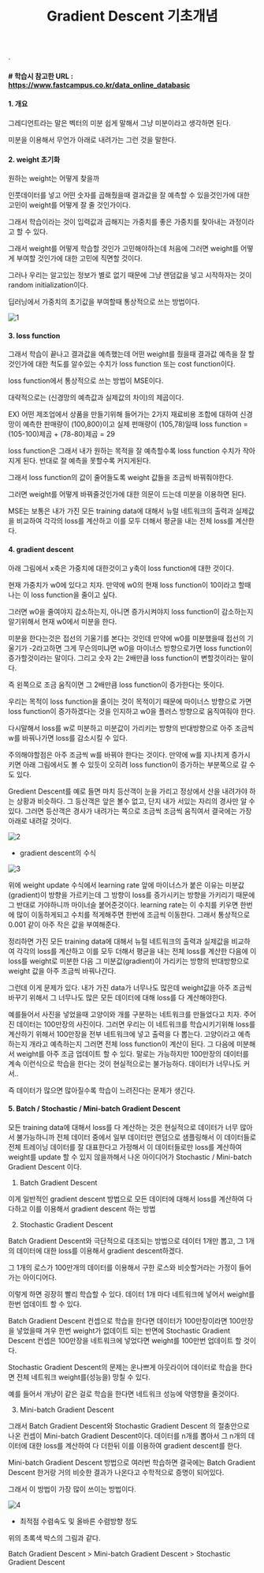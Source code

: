 ﻿---
layout: post
title: "Gradient Descent 기초개념"
tags: [수학기초]
comments: true
---

.

#### # 학습시 참고한 URL : https://www.fastcampus.co.kr/data_online_databasic

#### 1. 개요

그레디언트라는 말은 벡터의 미분 쉽게 말해서 그냥 미분이라고 생각하면 된다. 

미분을 이용해서 무언가 아래로 내려가는 그런 것을 말한다.

#### 2. weight 초기화

원하는 weight는 어떻게 찾을까

인풋데이터를 넣고 어떤 숫자를 곱해줬을때 결과값을 잘 예측할 수 있을것인가에 대한 고민이 weight를 어떻게 잘 줄 것인가이다.

그래서 학습이라는 것이 입력값과 곱해지는 가중치를 좋은 가중치를 찾아내는 과정이라고 할 수 있다.

그래서 weight를 어떻게 학습할 것인가 고민해야하는데 처음에 그러면 weight를 어떻게 부여할 것인가에 대한 고민에 직면할 것이다.

그러나 우리는 알고있는 정보가 별로 없기 때문에 그냥 랜덤값을 넣고 시작하자는 것이 random initialization이다.

딥러닝에서 가중치의 초기값을 부여할때 통상적으로 쓰는 방법이다.

![1](https://user-images.githubusercontent.com/41605276/57580107-4fb0e480-74e0-11e9-99b6-7dc95fa32f46.png)

#### 3. loss function

그래서 학습이 끝나고 결과값을 예측했는데 어떤 weight를 줬을때 결과값 예측을 잘 할 것인가에 대한 척도를 알수있는 수치가 loss function 또는 cost function이다.

loss function에서 통상적으로 쓰는 방법이 MSE이다. 

대략적으로는 (신경망의 예측값과 실제값의 차이)의 제곱이다.

EX) 어떤 제조업에서 상품을 만들기위해 들어가는 2가지 재료비용 조합에 대하여 신경망이 예측한 판매량이 (100,800)이고 실제 펀매량이 (105,78)일때 loss function = (105-100)제곱 + (78-80)제곱 = 29

loss function은 그래서 내가 원하는 목적을 잘 예측할수록 loss function 수치가 작아지게 된다. 반대로 잘 예측을 못할수록 커지게된다.

그래서 loss function의 값이 줄어들도록 weight 값들을 조금씩 바꿔줘야한다.

그러면 weight를 어떻게 바꿔줄것인가에 대한 의문이 드는데 미분을 이용하면 된다.

MSE는 보통은 내가 가진 모든 training data에 대해서 뉴럴 네트워크의 출력과 실제값을 비교하여 각각의 loss를 계산하고 이를 모두 더해서 평균을 내는 전체 loss를 계산한다.

#### 4. gradient descent

아래 그림에서 x축은 가중치에 대한것이고 y축이 loss function에 대한 것이다.

현재 가중치가 w0에 있다고 치자. 만약에 w0의 현재 loss function이 10이라고 할때 나는 이 loss function을 줄이고 싶다.

그러면 w0을 줄여야지 감소하는지, 아니면 증가시켜야지 loss function이 감소하는지 알기위해서 현재 w0에서 미분을 한다.

미분을 한다는것은 접선의 기울기를 본다는 것인데 만약에 w0를 미분했을때 접선의 기울기가 -2라고하면 그게 무슨의미냐면 w0을 마이너스 방향으로가면 loss function이 증가할것이라는 말이다. 그리고 숫자 2는 2배만큼 loss function이 변할것이라는 말이다. 

즉 왼쪽으로 조금 움직이면 그 2배만큼 loss function이 증가한다는 뜻이다.

우리는 목적이 loss function을 줄이는 것이 목적이기 때문에 마이너스 방향으로 가면 loss function이 증가하겠다는 것을 인지하고 w0을 플러스 방향으로 움직여줘야 한다.

다시말해서 loss를 w로 미분하고 미분값이 가리키는 방향의 반대방향으로 아주 조금씩 w를 바꿔나가면 loss를 감소시킬 수 있다.

주의해야할점은 아주 조금씩 w를 바꿔야 한다는 것이다. 만약에 w를 지나치게 증가시키면 아래 그림에서도 볼 수 있듯이 오히려 loss function이 증가하는 부분쪽으로 갈 수도 있다.

Gredient Descent를 예로 들면 마치 등산객이 눈을 가리고 정상에서 산을 내려가야 하는 상황과 비슷하다. 그 등산객은 앞은 볼수 없고, 단지 내가 서있는 자리의 경사만 알 수 있다. 그러면 등산객은 경사가 내려가는 쪽으로 조금씩 조금씩 움직여서 결국에는 가장 아래로 내려갈 것이다.

![2](https://user-images.githubusercontent.com/41605276/57580112-56d7f280-74e0-11e9-8e79-1a4fcc116e91.png)

- gradient descent의 수식

![3](https://user-images.githubusercontent.com/41605276/57580114-5d666a00-74e0-11e9-8653-fd0afaf31136.png)

위에 weight update 수식에서 learning rate 앞에 마이너스가 붙은 이유는 미분값(gradient)이 방향을 가르키는데 그 방향이 loss를 증가시키는 방향을 가키리기 때문에 그 반대로 가야하니까 마이너슬 붙어준것이다. learning rate는 이 수치를 키우면 한번에 많이 이동하게되고 수치를 적게해주면 한번에 조금씩 이동한다. 그래서 통상적으로 0.001 같이 아주 작은 값을 부여해준다.

정리하면 가진 모든 training data에 대해서 뉴럴 네트워크의 출력과 실제값을 비교하여 각각의 loss를 계산하고 이를 모두 더해서 평균을 내는 전체 loss를 계산한 다음에 이 loss를 weight로 미분한 다음 그 미분값(gradient)이 가리키는 방향의 반대방향으로 weight 값을 아주 조금씩 바꿔나간다.

그런데 이게 문제가 있다. 내가 가진 data가 너무나도 많은데 weight값을 아주 조금씩 바꾸기 위해서 그 너무나도 많은 모든 데이터에 대해 loss를 다 계산해야한다.

예를들어서 사진을 넣었을때 고양이와 개를 구분하는 네트워크를 만들었다고 치자. 주어진 데이터는 100만장의 사진이다. 그러면 우리는 이 네트워크를 학습시키기위해 loss를 계산하기 위해서 100만장을 전부 네트워크에 넣고 출력을 다 뽑는다. 고양이라고 예측하는지 개라고 예측하는지 그러면 전체 loss function이 계산이 된다. 그 다음에 미분해서 weight를 아주 조금 업데이트 할 수 있다. 말로는 가능하지만 100만장의 데이터를 계속 이런식으로 학습을 한다는 것이 현실적으로는 불가능하다. 데이터가 너무나도 커서..

즉 데이터가 많으면 많아질수록 학습이 느려진다는 문제가 생긴다.

#### 5. Batch / Stochastic / Mini-batch Gradient Descent

모든 training data에 대해서 loss를 다 계산하는 것은 현실적으로 데이터가 너무 많아서 불가능하니까 전체 데이터 중에서 일부 데이터만 랜덤으로 샘플링해서 이 데이터들로 전체 트레이닝 데이터를 잘 대표한다고 가정해서 이 데이터들로만 loss를 계산하여 weight를 update 할 수 있지 않을까해서 나온 아이디어가 Stochastic / Mini-batch Gradient Descent 이다.

1) Batch Gradient Descent 

이게 일반적인 gradient descent 방법으로 모든 데이터에 대해서 loss를 계산하여 다 다하고 이를 이용해서 gradient descent 하는 방법

2) Stochastic Gradient Descent 

Batch Gradient Descent와 극단적으로 대조되는 방법으로 데이터 1개만 뽑고, 그 1개의 데이터에 대한 loss를 이용해서 gradient descent하겠다.

그 1개의 로스가 100만개의 데이터를 이용해서 구한 로스와 비슷할거라는 가정이 들어가는 아이디어다.

이렇게 하면 굉장히 빨리 학습할 수 있다. 데이터 1개 마다 네트워크에 넣어서 weight를 한번 업데이트 할 수 있다.

Batch Gradient Descent 컨셉으로 학습을 한다면 데이터가 100만장이라면 100만장을 넣었을때 겨우 한번 weight가 없데이트 되는 반면에 Stochastic Gradient Descent 컨셉은 100만장을 네트워크에 넣었다면 weight를 100만번 업데이트 할 것이다.

Stochastic Gradient Descent의 문제는 운나쁘게 아웃라이어 데이터로 학습을 한다면 전체 네트워크 weight를(성능을) 망칠 수 있다.

예를 들어서 개냥이 같은 걸로 학습을 한다면 네트워크 성능에 악영향을 줄것이다.

3) Mini-batch Gradient Descent 

그래서 Batch Gradient Descent와 Stochastic Gradient Descent 의 절충안으로 나온 컨셉이 Mini-batch Gradient Descent이다. 데이터를 n개를 뽑아서 그 n개의 데이터에 대한 loss를 계산하여 다 더한뒤 이를 이용하여 gradient descent를 한다.

Mini-batch Gradient Descent 방법으로 여러번 학습하면 결국에는 Batch Gradient Descent 한거랑 거의 비슷한 결과가 나온다고 수학적으로 증명이 되어있다.

그래서 이 방법이 가장 많이 쓰이는 방법이다.

![4](https://user-images.githubusercontent.com/41605276/57581206-103dc480-74ef-11e9-98f4-4c4732de2af4.jpg)

- 최적점 수렴속도 및 올바른 수렴방향 정도

위의 초록색 박스의 그림과 같다.

Batch Gradient Descent > Mini-batch Gradient Descent > Stochastic Gradient Descent 
